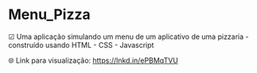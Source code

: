 # Menu_Pizza

☑ Uma aplicação simulando um menu de um aplicativo de uma pizzaria - construído usando HTML - CSS - Javascript

🌐 Link para visualização: https://lnkd.in/ePBMqTVU
